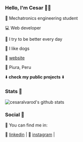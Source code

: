 ### Hello, I'm Cesar 👋😸

🔩 Mechatronics engineering student

💻 Web developer

🌟 I try to be better every day

🐶 I like dogs 

🔭 [website](https://cesaralvarod.netlify.app/) 

📌 Piura, Peru

⬇️ **check my public projects** ⬇️

### Stats 🌃

![cesaralvarod's github stats](https://github-readme-stats.vercel.app/api?username=cesaralvarod&show_icons=true&theme=monokai)

### Social 👾

🔎 You can find me in:

🎩 [linkedin](https://www.linkedin.com/in/cesaralvarod/) | 📸 [instagram](https://www.instagram.com/cesar.alvarod/) | 
